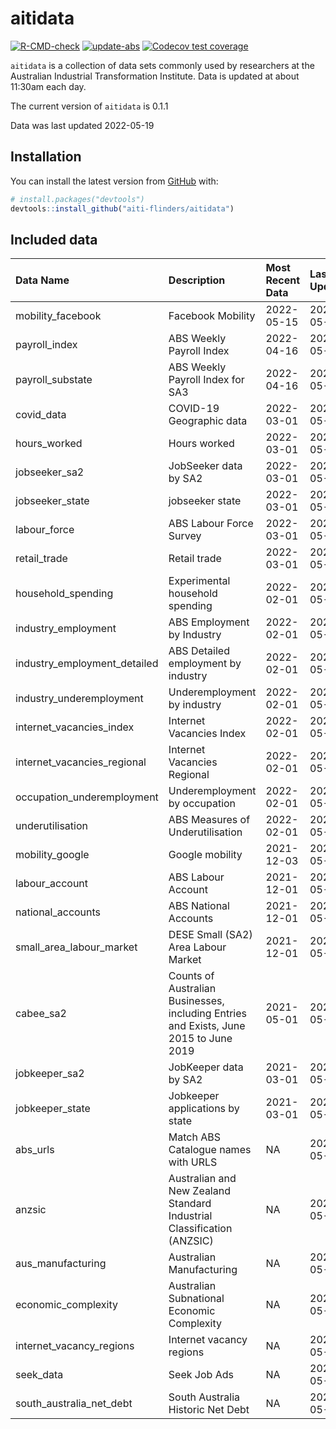 
<!-- README.md is generated from README.Rmd. Please edit that file -->

# aitidata

<!-- badges: start -->

[![R-CMD-check](https://github.com/aiti-flinders/aitidata/actions/workflows/R-CMD-check.yaml/badge.svg?branch=data_prep)](https://github.com/aiti-flinders/aitidata/actions/workflows/R-CMD-check.yaml)
[![update-abs](https://github.com/aiti-flinders/aitidata/workflows/update-abs/badge.svg)](https://github.com/aiti-flinders/aitidata/actions)
[![Codecov test
coverage](https://codecov.io/gh/aiti-flinders/aitidata/branch/master/graph/badge.svg)](https://app.codecov.io/gh/aiti-flinders/aitidata?branch=master)
<!-- badges: end -->

`aitidata` is a collection of data sets commonly used by researchers at
the Australian Industrial Transformation Institute. Data is updated at
about 11:30am each day.

The current version of `aitidata` is 0.1.1

Data was last updated 2022-05-19

## Installation

You can install the latest version from [GitHub](https://github.com/)
with:

``` r
# install.packages("devtools")
devtools::install_github("aiti-flinders/aitidata")
```

## Included data

| Data Name                      | Description                                                                           | Most Recent Data | Last Updated |
| :----------------------------- | :------------------------------------------------------------------------------------ | :--------------- | :----------- |
| mobility\_facebook             | Facebook Mobility                                                                     | 2022-05-15       | 2022-05-19   |
| payroll\_index                 | ABS Weekly Payroll Index                                                              | 2022-04-16       | 2022-05-19   |
| payroll\_substate              | ABS Weekly Payroll Index for SA3                                                      | 2022-04-16       | 2022-05-19   |
| covid\_data                    | COVID-19 Geographic data                                                              | 2022-03-01       | 2022-05-19   |
| hours\_worked                  | Hours worked                                                                          | 2022-03-01       | 2022-05-19   |
| jobseeker\_sa2                 | JobSeeker data by SA2                                                                 | 2022-03-01       | 2022-05-19   |
| jobseeker\_state               | jobseeker state                                                                       | 2022-03-01       | 2022-05-19   |
| labour\_force                  | ABS Labour Force Survey                                                               | 2022-03-01       | 2022-05-19   |
| retail\_trade                  | Retail trade                                                                          | 2022-03-01       | 2022-05-19   |
| household\_spending            | Experimental household spending                                                       | 2022-02-01       | 2022-05-19   |
| industry\_employment           | ABS Employment by Industry                                                            | 2022-02-01       | 2022-05-19   |
| industry\_employment\_detailed | ABS Detailed employment by industry                                                   | 2022-02-01       | 2022-05-19   |
| industry\_underemployment      | Underemployment by industry                                                           | 2022-02-01       | 2022-05-19   |
| internet\_vacancies\_index     | Internet Vacancies Index                                                              | 2022-02-01       | 2022-05-19   |
| internet\_vacancies\_regional  | Internet Vacancies Regional                                                           | 2022-02-01       | 2022-05-19   |
| occupation\_underemployment    | Underemployment by occupation                                                         | 2022-02-01       | 2022-05-19   |
| underutilisation               | ABS Measures of Underutilisation                                                      | 2022-02-01       | 2022-05-19   |
| mobility\_google               | Google mobility                                                                       | 2021-12-03       | 2022-05-19   |
| labour\_account                | ABS Labour Account                                                                    | 2021-12-01       | 2022-05-19   |
| national\_accounts             | ABS National Accounts                                                                 | 2021-12-01       | 2022-05-19   |
| small\_area\_labour\_market    | DESE Small (SA2) Area Labour Market                                                   | 2021-12-01       | 2022-05-19   |
| cabee\_sa2                     | Counts of Australian Businesses, including Entries and Exists, June 2015 to June 2019 | 2021-05-01       | 2022-05-19   |
| jobkeeper\_sa2                 | JobKeeper data by SA2                                                                 | 2021-03-01       | 2022-05-19   |
| jobkeeper\_state               | Jobkeeper applications by state                                                       | 2021-03-01       | 2022-05-19   |
| abs\_urls                      | Match ABS Catalogue names with URLS                                                   | NA               | 2022-05-19   |
| anzsic                         | Australian and New Zealand Standard Industrial Classification (ANZSIC)                | NA               | 2022-05-19   |
| aus\_manufacturing             | Australian Manufacturing                                                              | NA               | 2022-05-19   |
| economic\_complexity           | Australian Subnational Economic Complexity                                            | NA               | 2022-05-19   |
| internet\_vacancy\_regions     | Internet vacancy regions                                                              | NA               | 2022-05-19   |
| seek\_data                     | Seek Job Ads                                                                          | NA               | 2022-05-19   |
| south\_australia\_net\_debt    | South Australia Historic Net Debt                                                     | NA               | 2022-05-19   |
